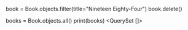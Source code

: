 book = Book.objects.filter(title="Nineteen Eighty-Four")
book.delete()
<!-- (1, {'bookshelf.Book': 1}) -->


books = Book.objects.all()
print(books)
<QuerySet []>
